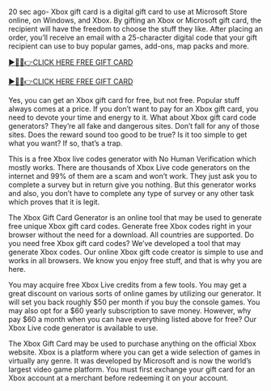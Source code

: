 20 sec ago- Xbox gift card is a digital gift card to use at Microsoft Store online, on Windows, and Xbox. By gifting an Xbox or Microsoft gift card, the recipient will have the freedom to choose the stuff they like. After placing an order, you’ll receive an email with a 25-character digital code that your gift recipient can use to buy popular games, add-ons, map packs and more.

[►🔴✅👉CLICK HERE FREE GIFT CARD](https://www.footlogix.com/Footlogix/media/Before-and-After/allnewgiftcardarafat.html)

[►🔴✅👉CLICK HERE FREE GIFT CARD](https://www.footlogix.com/Footlogix/media/Before-and-After/allnewgiftcardarafat.html)

Yes, you can get an Xbox gift card for free, but not free. Popular stuff always comes at a price. If you don’t want to pay for an Xbox gift card, you need to devote your time and energy to it. What about Xbox gift card code generators? They’re all fake and dangerous sites. Don’t fall for any of those sites. Does the reward sound too good to be true? Is it too simple to get what you want? If so, that’s a trap.

This is a free Xbox live codes generator with No Human Verification which mostly works. There are thousands of Xbox Live code generators on the internet and 99% of them are a scam and won’t work. They just ask you to complete a survey but in return give you nothing. But this generator works and also, you don’t have to complete any type of survey or any other task which proves that it is legit.

The Xbox Gift Card Generator is an online tool that may be used to generate free unique Xbox gift card codes. Generate free Xbox codes right in your browser without the need for a download. All countries are supported. Do you need free Xbox gift card codes? We’ve developed a tool that may generate Xbox codes. Our online Xbox gift code creator is simple to use and works in all browsers. We know you enjoy free stuff, and that is why you are here.

You may acquire free Xbox Live credits from a few tools. You may get a great discount on various sorts of online games by utilizing our generator. It will set you back roughly $50 per month if you buy the console games. You may also opt for a $60 yearly subscription to save money. However, why pay $60 a month when you can have everything listed above for free? Our Xbox Live code generator is available to use.

The Xbox Gift Card may be used to purchase anything on the official Xbox website. Xbox is a platform where you can get a wide selection of games in virtually any genre. It was developed by Microsoft and is now the world’s largest video game platform. You must first exchange your gift card for an Xbox account at a merchant before redeeming it on your account.
